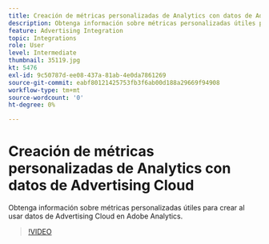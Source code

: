 ```yaml
---
title: Creación de métricas personalizadas de Analytics con datos de Advertising Cloud
description: Obtenga información sobre métricas personalizadas útiles para crear al usar datos de Advertising Cloud en Adobe Analytics.
feature: Advertising Integration
topic: Integrations
role: User
level: Intermediate
thumbnail: 35119.jpg
kt: 5476
exl-id: 9c50787d-ee08-437a-81ab-4e0da7861269
source-git-commit: eabf80121425753fb3f6ab00d188a29669f94908
workflow-type: tm+mt
source-wordcount: '0'
ht-degree: 0%

---
```



# Creación de métricas personalizadas de Analytics con datos de Advertising Cloud

Obtenga información sobre métricas personalizadas útiles para crear al usar datos de Advertising Cloud en Adobe Analytics.

>[!VIDEO](https://video.tv.adobe.com/v/35119/?quality=12&learn=on)

